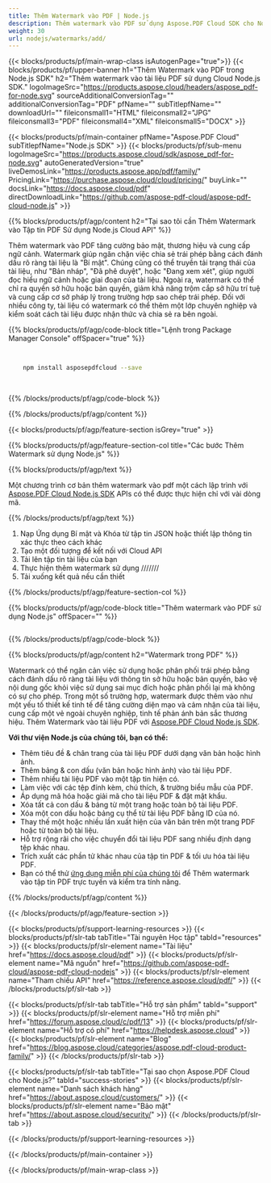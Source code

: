 ```yaml
---
title: Thêm Watermark vào PDF | Node.js
description: Thêm watermark vào PDF sử dụng Aspose.PDF Cloud SDK cho Node.js. Hỗ trợ watermark văn bản và hình ảnh.
weight: 30
url: nodejs/watermarks/add/
---
```


{{< blocks/products/pf/main-wrap-class isAutogenPage="true">}}
{{< blocks/products/pf/upper-banner h1="Thêm Watermark vào PDF trong Node.js SDK" h2="Thêm watermark vào tài liệu PDF sử dụng Cloud Node.js SDK." logoImageSrc="https://products.aspose.cloud/headers/aspose_pdf-for-node.svg" sourceAdditionalConversionTag="" additionalConversionTag="PDF" pfName="" subTitlepfName="" downloadUrl="" fileiconsmall1="HTML" fileiconsmall2="JPG" fileiconsmall3="PDF" fileiconsmall4="XML" fileiconsmall5="DOCX" >}}

{{< blocks/products/pf/main-container pfName="Aspose.PDF Cloud" subTitlepfName="Node.js SDK" >}}
{{< blocks/products/pf/sub-menu logoImageSrc="https://products.aspose.cloud/sdk/aspose_pdf-for-node.svg"
autoGeneratedVersion="true"
liveDemosLink="https://products.aspose.app/pdf/family/" PricingLink="https://purchase.aspose.cloud/cloud/pricing/" buyLink="" docsLink="https://docs.aspose.cloud/pdf"  directDownloadLink="https://github.com/aspose-pdf-cloud/aspose-pdf-cloud-node.js" >}}

{{% blocks/products/pf/agp/content h2="Tại sao tôi cần Thêm Watermark vào Tập tin PDF Sử dụng Node.js Cloud API" %}}

Thêm watermark vào PDF tăng cường bảo mật, thương hiệu và cung cấp ngữ cảnh. Watermark giúp ngăn chặn việc chia sẻ trái phép bằng cách đánh dấu rõ ràng tài liệu là "Bí mật". Chúng cũng có thể truyền tải trạng thái của tài liệu, như "Bản nháp", "Đã phê duyệt", hoặc "Đang xem xét", giúp người đọc hiểu ngữ cảnh hoặc giai đoạn của tài liệu. Ngoài ra, watermark có thể chỉ ra quyền sở hữu hoặc bản quyền, giảm khả năng trộm cắp sở hữu trí tuệ và cung cấp cơ sở pháp lý trong trường hợp sao chép trái phép. Đối với nhiều công ty, tài liệu có watermark có thể thêm một lớp chuyên nghiệp và kiểm soát cách tài liệu được nhận thức và chia sẻ ra bên ngoài.

{{% blocks/products/pf/agp/code-block title="Lệnh trong Package Manager Console" offSpacer="true" %}}

```bash

     
    npm install asposepdfcloud --save
     
     

```

{{% /blocks/products/pf/agp/code-block %}}

{{% /blocks/products/pf/agp/content %}}

{{< blocks/products/pf/agp/feature-section isGrey="true" >}}

{{% blocks/products/pf/agp/feature-section-col title="Các bước Thêm Watermark sử dụng Node.js" %}}

{{% blocks/products/pf/agp/text %}}

Một chương trình cơ bản thêm watermark vào pdf một cách lập trình với
[Aspose.PDF Cloud Node.js SDK](https://products.aspose.cloud/pdf/nodejs/)
APIs có thể được thực hiện chỉ với vài dòng mã.

{{% /blocks/products/pf/agp/text %}}

1. Nạp Ứng dụng Bí mật và Khóa từ tập tin JSON hoặc thiết lập thông tin xác thực theo cách khác
1. Tạo một đối tượng để kết nối với Cloud API
1. Tải lên tập tin tài liệu của bạn
1. Thực hiện thêm watermark sử dụng ///////
1. Tải xuống kết quả nếu cần thiết

{{% /blocks/products/pf/agp/feature-section-col %}}


{{% blocks/products/pf/agp/code-block title="Thêm watermark vào PDF sử dụng Node.js" offSpacer="" %}}

```js


```

{{% /blocks/products/pf/agp/code-block %}}

{{% blocks/products/pf/agp/content h2="Watermark trong PDF" %}}

Watermark có thể ngăn cản việc sử dụng hoặc phân phối trái phép bằng cách đánh dấu rõ ràng tài liệu với thông tin sở hữu hoặc bản quyền, bảo vệ nội dung gốc khỏi việc sử dụng sai mục đích hoặc phân phối lại mà không có sự cho phép.
Trong một số trường hợp, watermark được thêm vào như một yếu tố thiết kế tinh tế để tăng cường diện mạo và cảm nhận của tài liệu, cung cấp một vẻ ngoài chuyên nghiệp, tinh tế phản ánh bản sắc thương hiệu.
Thêm Watermark vào tài liệu PDF với [Aspose.PDF Cloud Node.js SDK](https://products.aspose.cloud/pdf/nodejs/).

**Với thư viện Node.js của chúng tôi, bạn có thể:**

+ Thêm tiêu đề & chân trang của tài liệu PDF dưới dạng văn bản hoặc hình ảnh.
+ Thêm bảng & con dấu (văn bản hoặc hình ảnh) vào tài liệu PDF.
+ Thêm nhiều tài liệu PDF vào một tập tin hiện có.
+ Làm việc với các tệp đính kèm, chú thích, & trường biểu mẫu của PDF.
+ Áp dụng mã hóa hoặc giải mã cho tài liệu PDF & đặt mật khẩu.
+ Xóa tất cả con dấu & bảng từ một trang hoặc toàn bộ tài liệu PDF.
+ Xóa một con dấu hoặc bảng cụ thể từ tài liệu PDF bằng ID của nó.
+ Thay thế một hoặc nhiều lần xuất hiện của văn bản trên một trang PDF hoặc từ toàn bộ tài liệu.
+ Hỗ trợ rộng rãi cho việc chuyển đổi tài liệu PDF sang nhiều định dạng tệp khác nhau.
+ Trích xuất các phần tử khác nhau của tập tin PDF & tối ưu hóa tài liệu PDF.
+ Bạn có thể thử [ứng dụng miễn phí của chúng tôi](https://products.aspose.app/pdf/watermark) để Thêm watermark vào tập tin PDF trực tuyến và kiểm tra tính năng.

{{% /blocks/products/pf/agp/content %}}

{{< /blocks/products/pf/agp/feature-section >}}

{{< blocks/products/pf/support-learning-resources >}}
{{< blocks/products/pf/slr-tab tabTitle="Tài nguyên Học tập" tabId="resources" >}}
{{< blocks/products/pf/slr-element name="Tài liệu" href="https://docs.aspose.cloud/pdf" >}}
{{< blocks/products/pf/slr-element name="Mã nguồn" href="https://github.com/aspose-pdf-cloud/aspose-pdf-cloud-nodejs" >}}
{{< blocks/products/pf/slr-element name="Tham chiếu API" href="https://reference.aspose.cloud/pdf/" >}}
{{< /blocks/products/pf/slr-tab >}}

{{< blocks/products/pf/slr-tab tabTitle="Hỗ trợ sản phẩm" tabId="support" >}}
{{< blocks/products/pf/slr-element name="Hỗ trợ miễn phí" href="https://forum.aspose.cloud/c/pdf/13" >}}
{{< blocks/products/pf/slr-element name="Hỗ trợ có phí" href="https://helpdesk.aspose.cloud" >}}
{{< blocks/products/pf/slr-element name="Blog" href="https://blog.aspose.cloud/categories/aspose.pdf-cloud-product-family/" >}}
{{< /blocks/products/pf/slr-tab >}}

{{< blocks/products/pf/slr-tab tabTitle="Tại sao chọn Aspose.PDF Cloud cho Node.js?" tabId="success-stories" >}}
{{< blocks/products/pf/slr-element name="Danh sách khách hàng" href="https://about.aspose.cloud/customers/" >}}
{{< blocks/products/pf/slr-element name="Bảo mật" href="https://about.aspose.cloud/security/" >}}
{{< /blocks/products/pf/slr-tab >}}

{{< /blocks/products/pf/support-learning-resources >}}

<!-- aboutfile Ends -->

{{< /blocks/products/pf/main-container >}}

{{< /blocks/products/pf/main-wrap-class >}}



